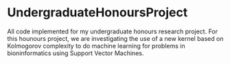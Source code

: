 UndergraduateHonoursProject
===========================

All code implemented for my undergraduate honours research project. For this hounours project, we are investigating the use of a new kernel based on Kolmogorov complexity to do machine learning for problems in bioninformatics using Support Vector Machines.
